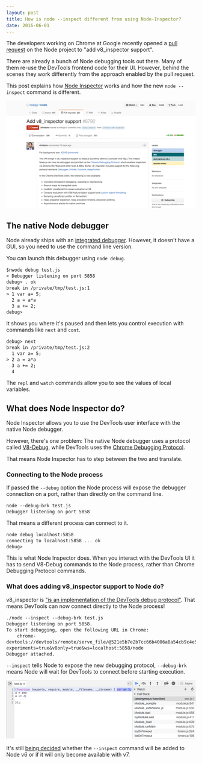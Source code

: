 ```yaml
---
layout: post
title: How is node --inspect different from using Node-Inspector?
date: 2016-06-01
---
```


The developers working on Chrome at Google recently opened a [pull request](https://github.com/nodejs/node/pull/6792) on the Node project to "add v8_inspector support".

There are already a bunch of Node debugging tools out there. Many of them re-use the DevTools frontend code for their UI. However, behind the scenes they work differently from the approach enabled by the pull request.

This post explains how [Node Inspector](https://github.com/node-inspector/node-inspector) works and how the new `node --inspect` command is different.

![Screenshot of pull request](/img/blog/v8-inspector-support/pull-request.png)

## The native Node debugger

Node already ships with an [integrated debugger](https://nodejs.org/api/debugger.html). However, it doesn't have a GUI, so you need to use the command line version.

You can launch this debugger using `node debug`.

```
$nwode debug test.js
< Debugger listening on port 5858
debug> . ok
break in /private/tmp/test.js:1
> 1 var a= 5;
  2 a = a*a
  3 a += 2;
debug>
```

It shows you where it's paused and then lets you control execution with commands like `next` and `cont`.

```
debug> next
break in /private/tmp/test.js:2
  1 var a= 5;
> 2 a = a*a
  3 a += 2;
  4
```

The `repl` and `watch` commands allow you to see the values of local variables.

## What does Node Inspector do?

Node Inspector allows you to use the DevTools user interface with the native Node debugger.

However, there's one problem: The native Node debugger uses a protocol called [V8-Debug](https://github.com/v8/v8/wiki/Debugging-Protocol), while DevTools uses the [Chrome Debugging Protocol](http://chromedevtools.github.io/debugger-protocol-viewer/tot/Debugger/).

That means Node Inspector has to step between the two and translate.

### Connecting to the Node process

If passed the `--debug` option the Node process will expose the debugger connection on a port, rather than directly on the command line.

```
node --debug-brk test.js
Debugger listening on port 5858
```

That means a different process can connect to it.

```
node debug localhost:5858
connecting to localhost:5858 ... ok
debug>
```

This is what Node Inspector does. When you interact with the DevTools UI it has to send V8-Debug commands to the Node process, rather than Chrome Debugging Protocol commands.

### What does adding v8_inspector support to Node do?

v8_inspector is ["is an implementation of the DevTools debug protocol"](https://github.com/nodejs/node/pull/6792#issuecomment-219570244). That means DevTools can now connect directly to the Node process!

```
./node --inspect --debug-brk test.js
Debugger listening on port 5858.
To start debugging, open the following URL in Chrome:
    chrome-devtools://devtools/remote/serve_file/@521e5b7e2b7cc66b4006a8a54cb9c4e57494a5ef/inspector.html?experiments=true&v8only=true&ws=localhost:5858/node
Debugger attached.
```

`--inspect` tells Node to expose the new debugging protocol, `--debug-brk` means Node will wait for DevTools to connect before starting execution.

![Debugging a Node process directly using DevTools](/img/blog/v8-inspector-support/debug.png)

It's still [being decided](https://github.com/nodejs/node/issues/7072) whether the `--inspect` command will be added to Node v6 or if it will only become available with v7.
